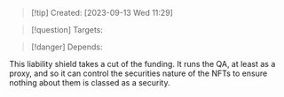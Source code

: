 
>[!tip] Created: [2023-09-13 Wed 11:29]

>[!question] Targets: 

>[!danger] Depends: 

This liability shield takes a cut of the funding.  It runs the QA, at least as a proxy, and so it can control the securities nature of the NFTs to ensure nothing about them is classed as a security.